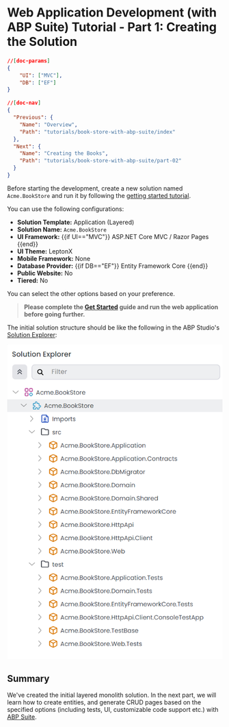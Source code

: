 # Web Application Development (with ABP Suite) Tutorial - Part 1: Creating the Solution

````json
//[doc-params]
{
    "UI": ["MVC"],
    "DB": ["EF"]
}
````
````json
//[doc-nav]
{
  "Previous": {
    "Name": "Overview",
    "Path": "tutorials/book-store-with-abp-suite/index"
  },
  "Next": {
    "Name": "Creating the Books",
    "Path": "tutorials/book-store-with-abp-suite/part-02"
  }
}
````

Before starting the development, create a new solution named `Acme.BookStore` and run it by following the [getting started tutorial](../../get-started/layered-web-application.md).

You can use the following configurations:

* **Solution Template:** Application (Layered)
* **Solution Name:** `Acme.BookStore`
* **UI Framework:** {{if UI=="MVC"}} ASP.NET Core MVC / Razor Pages {{end}}
* **UI Theme:** LeptonX
* **Mobile Framework:** None
* **Database Provider:** {{if DB=="EF"}} Entity Framework Core {{end}}
* **Public Website:** No
* **Tiered:** No

You can select the other options based on your preference.

> **Please complete the [Get Started](../../get-started/layered-web-application.md) guide and run the web application before going further.**

The initial solution structure should be like the following in the ABP Studio's [Solution Explorer](../../studio/solution-explorer.md):

![](./images/book-store-suite-solution-explorer.png)

## Summary

We've created the initial layered monolith solution. In the next part, we will learn how to create entities, and generate CRUD pages based on the specified options (including tests, UI, customizable code support etc.) with [ABP Suite](../../suite/index.md).
